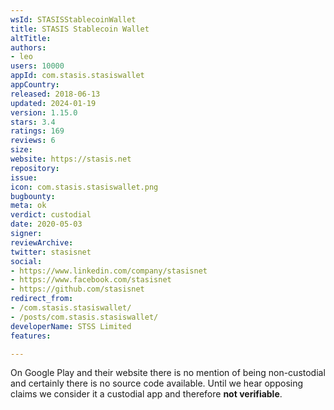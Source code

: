 ```yaml
---
wsId: STASISStablecoinWallet
title: STASIS Stablecoin Wallet
altTitle: 
authors:
- leo
users: 10000
appId: com.stasis.stasiswallet
appCountry: 
released: 2018-06-13
updated: 2024-01-19
version: 1.15.0
stars: 3.4
ratings: 169
reviews: 6
size: 
website: https://stasis.net
repository: 
issue: 
icon: com.stasis.stasiswallet.png
bugbounty: 
meta: ok
verdict: custodial
date: 2020-05-03
signer: 
reviewArchive: 
twitter: stasisnet
social:
- https://www.linkedin.com/company/stasisnet
- https://www.facebook.com/stasisnet
- https://github.com/stasisnet
redirect_from:
- /com.stasis.stasiswallet/
- /posts/com.stasis.stasiswallet/
developerName: STSS Limited
features: 

---
```


On Google Play and their website there is no mention of being non-custodial and
certainly there is no source code available. Until we hear opposing claims
we consider it a custodial app and therefore **not verifiable**.
